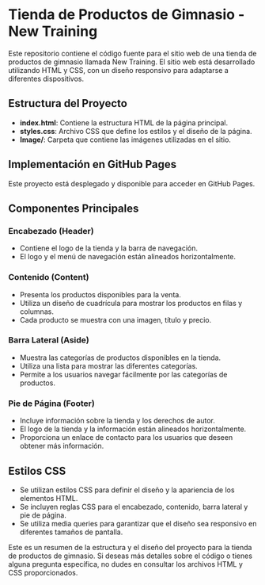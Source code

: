 # Tienda de Productos de Gimnasio - New Training

Este repositorio contiene el código fuente para el sitio web de una tienda de productos de gimnasio llamada New Training. El sitio web está desarrollado utilizando HTML y CSS, con un diseño responsivo para adaptarse a diferentes dispositivos.

## Estructura del Proyecto

- **index.html**: Contiene la estructura HTML de la página principal.
- **styles.css**: Archivo CSS que define los estilos y el diseño de la página.
- **Image/**: Carpeta que contiene las imágenes utilizadas en el sitio.

## Implementación en GitHub Pages

Este proyecto está desplegado y disponible para acceder en GitHub Pages. 

## Componentes Principales

### Encabezado (Header)
- Contiene el logo de la tienda y la barra de navegación.
- El logo y el menú de navegación están alineados horizontalmente.

### Contenido (Content)
- Presenta los productos disponibles para la venta.
- Utiliza un diseño de cuadrícula para mostrar los productos en filas y columnas.
- Cada producto se muestra con una imagen, título y precio.

### Barra Lateral (Aside)
- Muestra las categorías de productos disponibles en la tienda.
- Utiliza una lista para mostrar las diferentes categorías.
- Permite a los usuarios navegar fácilmente por las categorías de productos.

### Pie de Página (Footer)
- Incluye información sobre la tienda y los derechos de autor.
- El logo de la tienda y la información están alineados horizontalmente.
- Proporciona un enlace de contacto para los usuarios que deseen obtener más información.

## Estilos CSS

- Se utilizan estilos CSS para definir el diseño y la apariencia de los elementos HTML.
- Se incluyen reglas CSS para el encabezado, contenido, barra lateral y pie de página.
- Se utiliza media queries para garantizar que el diseño sea responsivo en diferentes tamaños de pantalla.

Este es un resumen de la estructura y el diseño del proyecto para la tienda de productos de gimnasio. Si deseas más detalles sobre el código o tienes alguna pregunta específica, no dudes en consultar los archivos HTML y CSS proporcionados.
